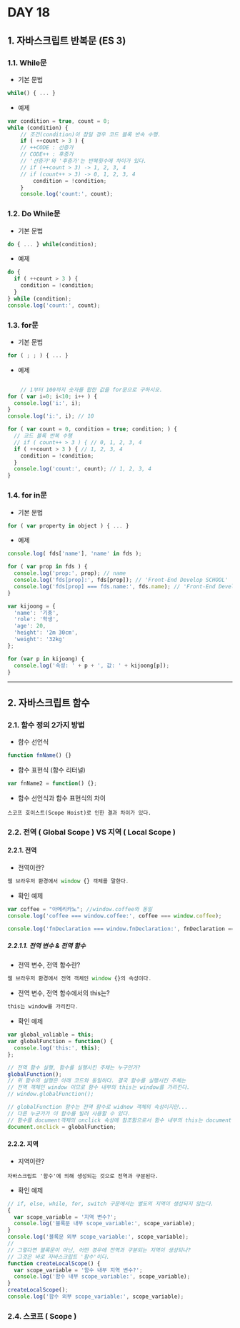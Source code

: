 # DAY 18
## 1. 자바스크립트 반복문 (ES 3)
###  1.1. While문
- 기본 문법
```js
while() { ... }
```
- 예제
```js
var condition = true, count = 0;
while (condition) {
	// 조건(condition)이 참일 경우 코드 블록 반속 수행.
	if ( ++count > 3 ) {
	// ++CODE : 선증가
	// CODE++ : 후증가
	// '선증가'와 '후증가'는 반복횟수에 차이가 있다.
	// if (++count > 3) -> 1, 2, 3, 4
	// if (count++ > 3) -> 0, 1, 2, 3, 4
		condition = !condition;
	}
	console.log('count:', count);
```

### 1.2. Do While문

- 기본 문법
```js
do { ... } while(condition);
```
- 예제
```js
do {
  if ( ++count > 3 ) {
    condition = !condition;
  }
} while (condition);
console.log('count:', count);
```

### 1.3. for문

- 기본 문법
```js
for ( ; ; ) { ... }
```

- 예제

```js

	// 1부터 100까지 숫자를 합한 값을 for문으로 구하시오.
for ( var i=0; i<10; i++ ) {
  console.log('i:', i);
}
console.log('i:', i); // 10

for ( var count = 0, condition = true; condition; ) {
  // 코드 블록 반복 수행
  // if ( count++ > 3 ) { // 0, 1, 2, 3, 4
  if ( ++count > 3 ) { // 1, 2, 3, 4
    condition = !condition;
  }
  console.log('count:', count); // 1, 2, 3, 4
}
```

### 1.4. for in문

- 기본 문법
```js
for ( var property in object ) { ... }
```
- 예제

```js
console.log( fds['name'], 'name' in fds );

for ( var prop in fds ) {
  console.log('prop:', prop); // name
  console.log('fds[prop]:', fds[prop]); // 'Front-End Develop SCHOOL'
  console.log('fds[prop] === fds.name:', fds.name); // 'Front-End Develop SCHOOL'
}

var kijoong = {
  'name': '기중',
  'role': '학생',
  'age': 20,
  'height': '2m 30cm',
  'weight': '32kg'
};

for (var p in kijoong) {
  console.log('속성: ' + p + ', 값: ' + kijoong[p]);
}
```
---
## 2. 자바스크립트 함수
### 2.1. 함수 정의 2가지 방법
- 함수 선언식
```js
function fnName() {}
```

- 함수 표현식 (함수 리터널)
```js
var fnName2 = function() {};
```

- 함수 선언식과 함수 표현식의 차이
```
스코프 호이스트(Scope Hoist)로 인한 결과 차이가 있다.
```

### 2.2. 전역 ( Global Scope ) VS 지역 ( Local Scope )

#### 2.2.1. 전역
- 전역이란?
```js
웹 브라우저 환경에서 window {} 객체를 말한다.
```
- 확인 예제

```js
var coffee = "아메리카노"; //window.coffee와 동일
console.log('coffee === window.coffee:', coffee === window.coffee);

console.log('fnDeclaration === window.fnDeclaration:', fnDeclaration === window.fnDeclaration);
```
##### 2.2.1.1. 전역 변수 & 전역 함수
- 전역 변수, 전역 함수란?
```js
웹 브라우저 환경에서 전역 객체인 window {}의 속성이다.
```
- 전역 변수, 전역 함수에서의 this는?
```js
this는 window를 가리킨다.
```
- 확인 예제
```js
var global_valiable = this;
var globalFunction = function() {
  console.log('this:', this);
};

// 전역 함수 실행, 함수를 실행시킨 주체는 누구인가?
globalFunction();
// 위 함수의 실행은 아래 코드와 동일하다. 결국 함수를 실행시킨 주체는
// 전역 객체인 window 이므로 함수 내부의 this는 window를 가리킨다.
// window.globalFunction();

// globalFunction 함수는 전역 함수로 widnow 객체의 속성이지만...
// 다른 누군가가 이 함수를 빌려 사용할 수 있다.
// 함수를 document객체의 onclick 속성에 참조함으로서 함수 내부의 this는 document 객체를 가리키도록 변경되었다.
document.onclick = globalFunction;

```
#### 2.2.2. 지역
- 지역이란?
```
자바스크립트 '함수'에 의해 생성되는 것으로 전역과 구분된다.
```
- 확인 예제
```js
// if, else, while, for, switch 구문에서는 별도의 지역이 생성되지 않는다.
{
  var scope_variable = '지역 변수?';
  console.log('블록문 내부 scope_variable:', scope_variable);
}
console.log('블록문 외부 scope_variable:', scope_variable);
//
// 그렇다면 블록문이 아닌, 어떤 경우에 전역과 구분되는 지역이 생성되나?
// 그것은 바로 자바스크립트 '함수'이다.
function createLocalScope() {
  var scope_variable = '함수 내부 지역 변수?';
  console.log('함수 내부 scope_variable:', scope_variable);
}
createLocalScope();
console.log('함수 외부 scope_variable:', scope_variable);
```

### 2.4. 스코프 ( Scope )
